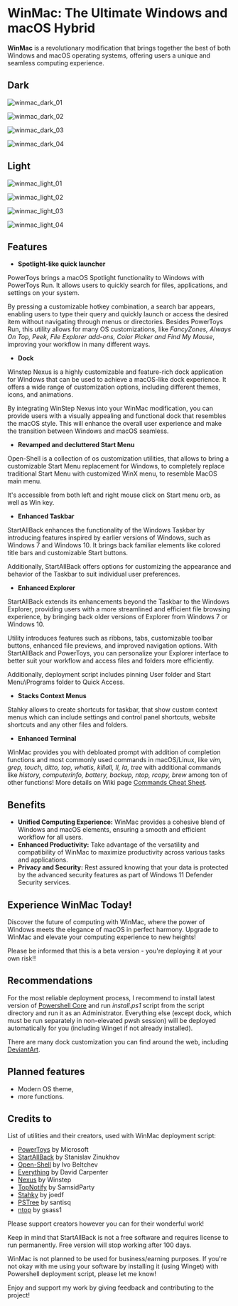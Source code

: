 # WinMac: The Ultimate Windows and macOS Hybrid

**WinMac** is a revolutionary modification that brings together the best of both Windows and macOS operating systems, offering users a unique and seamless computing experience.

## Dark

![winmac_dark_01](https://raw.githubusercontent.com/Asteski/WinMac/main/img/winmac_dark_01.png)

![winmac_dark_02](https://raw.githubusercontent.com/Asteski/WinMac/main/img/winmac_dark_02.png)

![winmac_dark_03](https://raw.githubusercontent.com/Asteski/WinMac/main/img/winmac_dark_03.png)

![winmac_dark_04](https://raw.githubusercontent.com/Asteski/WinMac/main/img/winmac_dark_04.png)

## Light

![winmac_light_01](https://raw.githubusercontent.com/Asteski/WinMac/main/img/winmac_light_01.jpg)

![winmac_light_02](https://raw.githubusercontent.com/Asteski/WinMac/main/img/winmac_light_02.jpg)

![winmac_light_03](https://raw.githubusercontent.com/Asteski/WinMac/main/img/winmac_light_03.png)

![winmac_light_04](https://raw.githubusercontent.com/Asteski/WinMac/main/img/winmac_light_04.png)


## Features

- **Spotlight-like quick launcher**

PowerToys brings a macOS Spotlight functionality to Windows with PowerToys Run. It allows users to quickly search for files, applications, and settings on your system. 

By pressing a customizable hotkey combination, a search bar appears, enabling users to type their query and quickly launch or access the desired item without navigating through menus or directories. Besides PowerToys Run, this utility allows for many OS customizations, like *FancyZones, Always On Top, Peek, File Explorer add-ons, Color Picker and Find My Mouse*, improving your workflow in many different ways.

- **Dock**

Winstep Nexus is a highly customizable and feature-rich dock application for Windows that can be used to achieve a macOS-like dock experience. It offers a wide range of customization options, including different themes, icons, and animations.

By integrating WinStep Nexus into your WinMac modification, you can provide users with a visually appealing and functional dock that resembles the macOS style. This will enhance the overall user experience and make the transition between Windows and macOS seamless.

- **Revamped and decluttered Start Menu**

Open-Shell is a collection of os customization utilities, that allows to bring a customizable Start Menu replacement for Windows, to completely replace traditional Start Menu with customized WinX menu, to resemble MacOS main menu. 

It's accessible from both left and right mouse click on Start menu orb, as well as Win key.

- **Enhanced Taskbar**

StartAllBack enhances the functionality of the Windows Taskbar by introducing features inspired by earlier versions of Windows, such as Windows 7 and Windows 10. It brings back familiar elements like colored title bars and customizable Start buttons. 

Additionally, StartAllBack offers options for customizing the appearance and behavior of the Taskbar to suit individual user preferences.

- **Enhanced Explorer**

StartAllBack extends its enhancements beyond the Taskbar to the Windows Explorer, providing users with a more streamlined and efficient file browsing experience, by bringing back older versions of Explorer from Windows 7 or Windows 10. 

Utility introduces features such as ribbons, tabs, customizable toolbar buttons, enhanced file previews, and improved navigation options. With StartAllBack and PowerToys, you can personalize your Explorer interface to better suit your workflow and access files and folders more efficiently.

Additionally, deployment script includes pinning User folder and Start Menu\Programs folder to Quick Access.

- **Stacks Context Menus**

Stahky allows to create shortcuts for taskbar, that show custom context menus which can include settings and control panel shortcuts, website shortcuts and any other files and folders.

- **Enhanced Terminal**

WinMac provides you with debloated prompt with addition of completion functions and most commonly used commands in macOS/Linux, like *vim, grep, touch, ditto, top, whatis, killall, ll, la, tree* with additional commands like *history, computerinfo, battery, backup, ntop, rcopy, brew* among ton of other functions! More details on Wiki page [Commands Cheat Sheet](https://github.com/Asteski/WinMac/wiki/Commands-Cheat-Sheet).

## Benefits

- **Unified Computing Experience:** WinMac provides a cohesive blend of Windows and macOS elements, ensuring a smooth and efficient workflow for all users.
- **Enhanced Productivity:** Take advantage of the versatility and compatibility of WinMac to maximize productivity across various tasks and applications.
- **Privacy and Security:** Rest assured knowing that your data is protected by the advanced security features as part of Windows 11 Defender Security services.

## Experience WinMac Today!

Discover the future of computing with WinMac, where the power of Windows meets the elegance of macOS in perfect harmony. Upgrade to WinMac and elevate your computing experience to new heights!

Please be informed that this is a beta version - you're deploying it at your own risk!!

## Recommendations

For the most reliable deployment process, I recommend to install latest version of [Powershell Core](https://github.com/PowerShell/PowerShell) and run *install.ps1* script from the script directory and run it as an Administrator. Everything else (except dock, which must be run separately in non-elevated pwsh session) will be deployed automatically for you (including Winget if not already installed).

There are many dock customization you can find around the web, including [DeviantArt](https://www.deviantart.com/search?q=winstep+dock+windows).

## Planned features

- Modern OS theme,
- more functions.

## Credits to

List of utilities and their creators, used with WinMac deployment script:

- [PowerToys](https://learn.microsoft.com/en-us/windows/powertoys/) by Microsoft
- [StartAllBack](https://www.startallback.com/) by Stanislav Zinukhov
- [Open-Shell](https://open-shell.github.io/Open-Shell-Menu/) by Ivo Beltchev
- [Everything](https://www.voidtools.com/) by David Carpenter
- [Nexus](https://www.winstep.net/nexus.asp) by Winstep
- [TopNotify](https://github.com/SamsidParty/TopNotify) by SamsidParty
- [Stahky](https://github.com/joedf/stahky) by joedf
- [PSTree](https://github.com/santisq/PSTree) by santisq
- [ntop](https://github.com/gsass1/NTop) by gsass1

Please support creators however you can for their wonderful work!

Keep in mind that StartAllBack is not a free software and requires license to run permanently. Free version will stop working after 100 days.

WinMac is not planned to be used for business/earning purposes. If you're not okay with me using your software by installing it (using Winget) with Powershell deployment script, please let me know!

Enjoy and support my work by giving feedback and contributing to the project!
